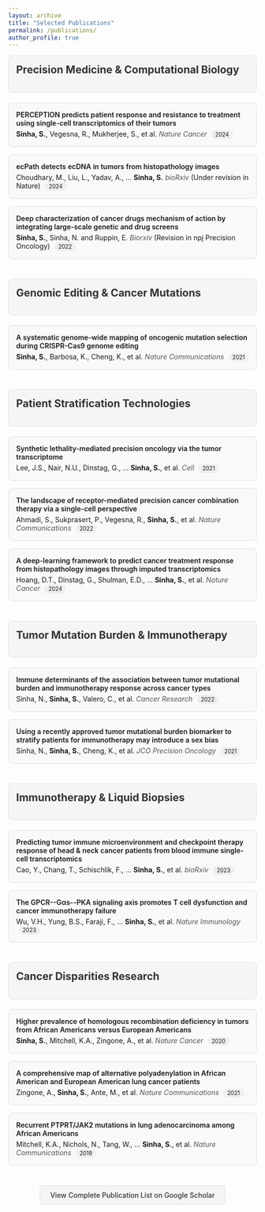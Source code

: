 ```yaml
---
layout: archive
title: "Selected Publications"
permalink: /publications/
author_profile: true
---
```


<style>
  .publication-section {
    margin-bottom: 40px;
  }
  
  .publication-theme {
    padding: 15px;
    background-color: #f5f5f5;
    border: 1px solid #e0e0e0;
    border-radius: 8px;
    margin-bottom: 20px;
  }
  
  .publication-theme h2 {
    margin-top: 0;
    color: #333;
  }
  
  .publication-item {
    margin-bottom: 15px;
    padding: 15px;
    border: 1px solid #e0e0e0;
    border-radius: 8px;
    background-color: #f9f9f9;
  }
  
  .publication-title {
    font-weight: 600;
    margin-bottom: 5px;
  }
  
  .author-highlight {
    font-weight: bold;
  }
  
  .journal {
    font-style: italic;
    color: #555;
  }
  
  .pub-year {
    display: inline-block;
    padding: 2px 8px;
    background-color: #eee;
    border-radius: 10px;
    font-size: 0.8em;
    margin-left: 5px;
  }
  
  .scholar-link {
    text-align: center;
    margin-top: 30px;
  }
  
  .scholar-link a {
    display: inline-block;
    padding: 10px 20px;
    background-color: #f5f5f5;
    color: #333;
    text-decoration: none;
    border-radius: 4px;
    border: 1px solid #e0e0e0;
    font-weight: 500;
  }
  
  .scholar-link a:hover {
    background-color: #eaeaea;
  }
</style>

<div class="publication-section">
  <div class="publication-theme">
    <h2>Precision Medicine & Computational Biology</h2>
  </div>
  
  <div class="publication-item">
    <div class="publication-title">PERCEPTION predicts patient response and resistance to treatment using single-cell transcriptomics of their tumors</div>
    <div><span class="author-highlight">Sinha, S.</span>, Vegesna, R., Mukherjee, S., et al. <span class="journal">Nature Cancer</span> <span class="pub-year">2024</span></div>
  </div>
  
  <div class="publication-item">
    <div class="publication-title">ecPath detects ecDNA in tumors from histopathology images</div>
    <div>Choudhary, M., Liu, L., Yadav, A., ... <span class="author-highlight">Sinha, S.</span> <span class="journal">bioRxiv</span> (Under revision in Nature) <span class="pub-year">2024</span></div>
  </div>
  
  <div class="publication-item">
    <div class="publication-title">Deep characterization of cancer drugs mechanism of action by integrating large-scale genetic and drug screens</div>
    <div><span class="author-highlight">Sinha, S.</span>, Sinha, N. and Ruppin, E. <span class="journal">Biorxiv</span> (Revision in npj Precision Oncology) <span class="pub-year">2022</span></div>
  </div>
</div>

<div class="publication-section">
  <div class="publication-theme">
    <h2>Genomic Editing & Cancer Mutations</h2>
  </div>
  
  <div class="publication-item">
    <div class="publication-title">A systematic genome-wide mapping of oncogenic mutation selection during CRISPR-Cas9 genome editing</div>
    <div><span class="author-highlight">Sinha, S.</span>, Barbosa, K., Cheng, K., et al. <span class="journal">Nature Communications</span> <span class="pub-year">2021</span></div>
  </div>
</div>

<div class="publication-section">
  <div class="publication-theme">
    <h2>Patient Stratification Technologies</h2>
  </div>
  
  <div class="publication-item">
    <div class="publication-title">Synthetic lethality-mediated precision oncology via the tumor transcriptome</div>
    <div>Lee, J.S., Nair, N.U., Dinstag, G., ... <span class="author-highlight">Sinha, S.</span>, et al. <span class="journal">Cell</span> <span class="pub-year">2021</span></div>
  </div>
  
  <div class="publication-item">
    <div class="publication-title">The landscape of receptor-mediated precision cancer combination therapy via a single-cell perspective</div>
    <div>Ahmadi, S., Sukprasert, P., Vegesna, R., <span class="author-highlight">Sinha, S.</span>, et al. <span class="journal">Nature Communications</span> <span class="pub-year">2022</span></div>
  </div>
  
  <div class="publication-item">
    <div class="publication-title">A deep-learning framework to predict cancer treatment response from histopathology images through imputed transcriptomics</div>
    <div>Hoang, D.T., Dinstag, G., Shulman, E.D., ... <span class="author-highlight">Sinha, S.</span>, et al. <span class="journal">Nature Cancer</span> <span class="pub-year">2024</span></div>
  </div>
</div>

<div class="publication-section">
  <div class="publication-theme">
    <h2>Tumor Mutation Burden & Immunotherapy</h2>
  </div>
  
  <div class="publication-item">
    <div class="publication-title">Immune determinants of the association between tumor mutational burden and immunotherapy response across cancer types</div>
    <div>Sinha, N., <span class="author-highlight">Sinha, S.</span>, Valero, C., et al. <span class="journal">Cancer Research</span> <span class="pub-year">2022</span></div>
  </div>
  
  <div class="publication-item">
    <div class="publication-title">Using a recently approved tumor mutational burden biomarker to stratify patients for immunotherapy may introduce a sex bias</div>
    <div>Sinha, N., <span class="author-highlight">Sinha, S.</span>, Cheng, K., et al. <span class="journal">JCO Precision Oncology</span> <span class="pub-year">2021</span></div>
  </div>
</div>

<div class="publication-section">
  <div class="publication-theme">
    <h2>Immunotherapy & Liquid Biopsies</h2>
  </div>
  
  <div class="publication-item">
    <div class="publication-title">Predicting tumor immune microenvironment and checkpoint therapy response of head & neck cancer patients from blood immune single-cell transcriptomics</div>
    <div>Cao, Y., Chang, T., Schischlik, F., ... <span class="author-highlight">Sinha, S.</span>, et al. <span class="journal">bioRxiv</span> <span class="pub-year">2023</span></div>
  </div>
  
  <div class="publication-item">
    <div class="publication-title">The GPCR--Gαs--PKA signaling axis promotes T cell dysfunction and cancer immunotherapy failure</div>
    <div>Wu, V.H., Yung, B.S., Faraji, F., ... <span class="author-highlight">Sinha, S.</span>, et al. <span class="journal">Nature Immunology</span> <span class="pub-year">2023</span></div>
  </div>
</div>

<div class="publication-section">
  <div class="publication-theme">
    <h2>Cancer Disparities Research</h2>
  </div>
  
  <div class="publication-item">
    <div class="publication-title">Higher prevalence of homologous recombination deficiency in tumors from African Americans versus European Americans</div>
    <div><span class="author-highlight">Sinha, S.</span>, Mitchell, K.A., Zingone, A., et al. <span class="journal">Nature Cancer</span> <span class="pub-year">2020</span></div>
  </div>
  
  <div class="publication-item">
    <div class="publication-title">A comprehensive map of alternative polyadenylation in African American and European American lung cancer patients</div>
    <div>Zingone, A., <span class="author-highlight">Sinha, S.</span>, Ante, M., et al. <span class="journal">Nature Communications</span> <span class="pub-year">2021</span></div>
  </div>
  
  <div class="publication-item">
    <div class="publication-title">Recurrent PTPRT/JAK2 mutations in lung adenocarcinoma among African Americans</div>
    <div>Mitchell, K.A., Nichols, N., Tang, W., ... <span class="author-highlight">Sinha, S.</span>, et al. <span class="journal">Nature Communications</span> <span class="pub-year">2019</span></div>
  </div>
</div>

<div class="scholar-link">
  <a href="https://scholar.google.com/citations?user=XXXXXXXXXXXX" target="_blank">View Complete Publication List on Google Scholar</a>
</div>
